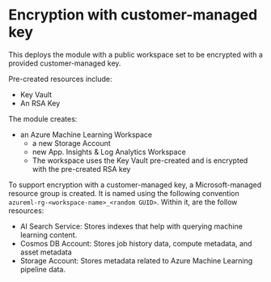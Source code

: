 # Encryption with customer-managed key

This deploys the module with a public workspace set to be encrypted with a provided customer-managed key.

Pre-created resources include:

- Key Vault
- An RSA Key

The module creates:

- an Azure Machine Learning Workspace
  - a new Storage Account
  - new App. Insights & Log Analytics Workspace
  - The workspace uses the Key Vault pre-created and is encrypted with the pre-created RSA key


To support encryption with a customer-managed key, a Microsoft-managed resource group is created. It is named using the following convention `azureml-rg-<workspace-name>_<random GUID>`. Within it, are the follow resources:

- AI Search Service: Stores indexes that help with querying machine learning content.
- Cosmos DB Account: Stores job history data, compute metadata, and asset metadata
- Storage Account: Stores metadata related to Azure Machine Learning pipeline data.
